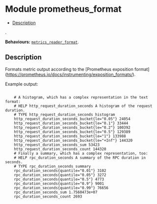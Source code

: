 

# Module prometheus_format #
* [Description](#description)

.

__Behaviours:__ [`metrics_reader_format`](metrics_reader_format.md).

<a name="description"></a>

## Description ##

Formats metric output according to the [Prometheus exposition format]
(https://prometheus.io/docs/instrumenting/exposition_formats/).

Example output:

```

    # A histogram, which has a complex representation in the text format:
    # HELP http_request_duration_seconds A histogram of the request duration.
    # TYPE http_request_duration_seconds histogram
    http_request_duration_seconds_bucket{le="0.05"} 24054
    http_request_duration_seconds_bucket{le="0.1"} 33444
    http_request_duration_seconds_bucket{le="0.2"} 100392
    http_request_duration_seconds_bucket{le="0.5"} 129389
    http_request_duration_seconds_bucket{le="1"} 133988
    http_request_duration_seconds_bucket{le="+Inf"} 144320
    http_request_duration_seconds_sum 53423
    http_request_duration_seconds_count 144320
    # Finally a summary, which has a complex representation, too:
    # HELP rpc_duration_seconds A summary of the RPC duration in seconds.
    # TYPE rpc_duration_seconds summary
    rpc_duration_seconds{quantile="0.01"} 3102
    rpc_duration_seconds{quantile="0.05"} 3272
    rpc_duration_seconds{quantile="0.5"} 4773
    rpc_duration_seconds{quantile="0.9"} 9001
    rpc_duration_seconds{quantile="0.99"} 76656
    rpc_duration_seconds_sum 1.7560473e+07
    rpc_duration_seconds_count 2693
```

